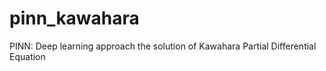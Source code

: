 # pinn_kawahara
PINN: Deep learning approach the solution of Kawahara Partial Differential Equation 
